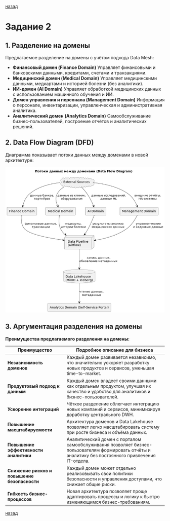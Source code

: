 [назад](../README.md)

# Задание 2

## **1. Разделение на домены**

Предлагаемое разделение на домены с учётом подхода Data Mesh:

- **Финансовый домен (Finance Domain)**
  Управляет финансовыми и банковскими данными, кредитами, счетами и транзакциями.
- **Медицинский домен (Medical Domain)**
  Управляет медицинскими данными, медкартами и историей болезни (без аналитики).
- **ИИ-домен (AI Domain)**
  Управляет обработкой медицинских данных с использованием машинного обучения и ИИ.
- **Домен управления и персонала (Management Domain)**
  Информация о персонале, инвентаризации, управленческая и административная аналитика.
- **Аналитический домен (Analytics Domain)**
  Самообслуживание бизнес-пользователей, построение отчётов и аналитических решений.

## **2. Data Flow Diagram (DFD)**

Диаграмма показывает потоки данных между доменами в новой архитектуре:

![](dfd.png)

## **3. Аргументация разделения на домены**

**Преимущества предлагаемого разделения на домены:**

| Преимущество                                 | Подробное описание для бизнеса                                                                                                                       |
|----------------------------------------------|------------------------------------------------------------------------------------------------------------------------------------------------------|
| **Независимость доменов**                    | Каждый домен развивается независимо, что значительно ускоряет разработку новых продуктов и сервисов, уменьшая time-to-market.                        |
| **Продуктовый подход к данным**              | Каждый домен владеет своими данными как отдельным продуктом, улучшая их качество и удобство для аналитиков и бизнес-пользователей.                   |
| **Ускорение интеграций**                     | Чёткое разделение облегчает интеграцию новых компаний и сервисов, минимизируя доработку центрального DWH.                                            |
| **Повышение масштабируемости**               | Архитектура доменов и Data Lakehouse позволяет легко масштабировать систему при росте бизнеса и объёма данных.                                       |
| **Повышение эффективности аналитики**        | Аналитический домен с порталом самообслуживания позволяет бизнес-пользователям формировать отчёты и аналитику без постоянного привлечения IT-отдела. |
| **Снижение рисков и повышение безопасности** | Каждый домен может отдельно реализовывать свои политики безопасности и управления доступами, что снижает общие риски.                                |
| **Гибкость бизнес-процессов**                | Новая архитектура позволяет проще адаптировать процессы и логику к быстро изменяющимся бизнес-требованиям.                                           |

[назад](../README.md)